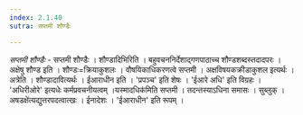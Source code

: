 ```yaml
---
index: 2.1.40
sutra: सप्तमी शौण्डैः

---
```

_सप्तमी शौण्डैः_ - सप्तमी शौण्डैः । शौण्डादिभिरिति । बहुवचननिर्देशाद्गणपाठाच्च शौण्डशब्दस्तदादपरः । अक्षेषु शौण्ड इति । शौण्डः=क्रियाकुशलः । वौषयिकाधिकरणत्वे सप्तमी । अक्षविषयकक्रीडाकुशल इत्यर्थः । अत्रेति । शौण्डादावित्यर्थः । ईआराधीन इति । 'प्रपञ्च' इति शेषः । 'ईआरे अधि' इति विग्रहः । 'अधिरीओरे' इत्यधेः कर्मप्रवचनीयत्वम् ।यस्मादधिक॑मिति सप्तमी । तदन्तस्याऽधिना समासः । सुब्लुक् ।अषडक्षे॑त्यद्युत्तरपदत्वात्खः । ईनादेशः । 'ईआराधीन' इति रूपम् । 